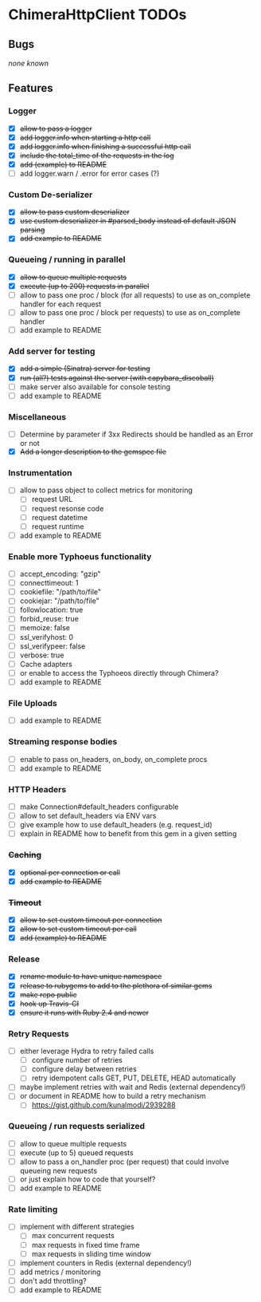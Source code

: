 # ChimeraHttpClient TODOs

## Bugs

_none known_

## Features

### Logger

* [x] ~~allow to pass a logger~~
* [x] ~~add logger.info when starting a http call~~
* [x] ~~add logger.info when finishing a successful http call~~
* [x] ~~include the total_time of the requests in the log~~
* [x] ~~add (example) to README~~
* [ ] add logger.warn / .error for error cases (?)

### Custom De-serializer

* [x] ~~allow to pass custom deserializer~~
* [x] ~~use custom deserializer in #parsed_body instead of default JSON parsing~~
* [x] ~~add example to README~~

### Queueing / running in parallel

* [x] ~~allow to queue multiple requests~~
* [x] ~~execute (up to 200) requests in parallel~~
* [ ] allow to pass one proc / block (for all requests) to use as on_complete handler for each request
* [ ] allow to pass one proc / block per requests) to use as on_complete handler
* [ ] add example to README

### Add server for testing

* [x] ~~add a simple (Sinatra) server for testing~~
* [x] ~~run (all?) tests against the server (with capybara_discoball)~~
* [ ] make server also available for console testing
* [ ] add example to README

### Miscellaneous

- [ ] Determine by parameter if 3xx Redirects should be handled as an Error or not
- [x] ~~Add a longer description to the gemspec file~~

### Instrumentation

- [ ] allow to pass object to collect metrics for monitoring
  - [ ] request URL
  - [ ] request resonse code
  - [ ] request datetime
  - [ ] request runtime
- [ ] add example to README

### Enable more Typhoeus functionality

* [ ] accept_encoding: "gzip"
* [ ] connecttimeout: 1
* [ ] cookiefile: "/path/to/file"
* [ ] cookiejar: "/path/to/file"
* [ ] followlocation: true
* [ ] forbid_reuse: true
* [ ] memoize: false
* [ ] ssl_verifyhost: 0
* [ ] ssl_verifypeer: false
* [ ] verbose: true
* [ ] Cache adapters
* [ ] or enable to access the Typhoeos directly through Chimera?
* [ ] add example to README

### File Uploads

* [ ] add example to README

### Streaming response bodies

* [ ] enable to pass on_headers, on_body, on_complete procs
* [ ] add example to README

### HTTP Headers

* [ ] make Connection#default_headers configurable
* [ ] allow to set default_headers via ENV vars
* [ ] give example how to use default_headers (e.g. request_id)
* [ ] explain in README how to benefit from this gem in a given setting

### ~~Caching~~

* [x] ~~optional per connection or call~~
* [x] ~~add example to README~~

### ~~Timeout~~

* [x] ~~allow to set custom timeout per connection~~
* [x] ~~allow to set custom timeout per call~~
* [x] ~~add (example) to README~~

### Release

* [x] ~~rename module to have unique namespace~~
* [x] ~~release to rubygems to add to the plethora of similar gems~~
* [x] ~~make repo public~~
* [x] ~~hook up Travis-CI~~
* [x] ~~ensure it runs with Ruby 2.4 and newer~~

### Retry Requests

* [ ] either leverage Hydra to retry failed calls
  * [ ] configure number of retries
  * [ ] configure delay between retries
  * [ ] retry idempotent calls GET, PUT, DELETE, HEAD automatically
* [ ] maybe implement retries with wait and Redis (external dependency!)
* [ ] or document in README how to build a retry mechanism
  * [ ] https://gist.github.com/kunalmodi/2939288

### Queueing / run requests serialized

* [ ] allow to queue multiple requests
* [ ] execute (up to 5) queued requests
* [ ] allow to pass a on_handler proc (per request) that could involve queueing new requests
* [ ] or just explain how to code that yourself?
* [ ] add example to README

### Rate limiting

* [ ] implement with different strategies
  * [ ] max concurrent requests
  * [ ] max requests in fixed time frame
  * [ ] max requests in sliding time window
* [ ] implement counters in Redis (external dependency!)
* [ ] add metrics / monitoring
* [ ] don't add throttling?
* [ ] add example to README
